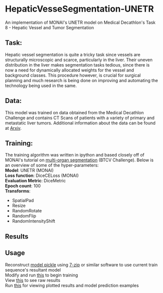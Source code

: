 # HepaticVesseSegmentation-UNETR
 An implementation of MONAI's UNETR model on Medical Decathlon's Task 8 - Hepatic Vessel and Tumor Segmentation

## Task:
Hepatic vessel segmentation is quite a tricky task since vessels are structurally microscopic and scarce, particularly in the liver. Their uneven distribution in the liver makes segmentation tasks tedious, since there is now a need for dynamically allocated weights for the vessel and background classes. This procedure however, is crucial for surgical planning and much research is being done on improving and automating the technology being used in the same.

## Data:
This model was trained on data obtained from the Medical Decathlon Challenge and contains CT Scans of patients with a variety of primary and metastatic liver tumors. Additional information about the data can be found at [Arxiv](https://arxiv.org/pdf/1902.09063).

## Training:
The training algorithm was written in ipython and based closely off of MONAI's tutorial on [multi-organ segmentation](https://github.com/Project-MONAI/tutorials/blob/main/3d_segmentation/unetr_btcv_segmentation_3d.ipynb) (BTCV Challenge). Below is an overview of some of the hyper-parameters:  
**Model**: UNETR (MONAI)  
**Loss function**: DiceCELoss (MONAI)  
**Evaluation Metric**: DiceMetric  
**Epoch count**: 100  
**Transforms**:
 - SpatialPad
 - Resize
 - RandomRotate
 - RandomFlip
 - RandomIntensityShift

## Results

## Usage
Reconstruct [model pickle](/best_metric_model/) using [7-zip](https://www.7-zip.org/) or similar software to use current train sequence's resultant model  
Modify and run [this](/HepaticVesselSegmentation3.ipynb) to begin training  
View [this](/savefile.json) to see raw results  
Run [this]() for viewing plotted results and model prediction examples

